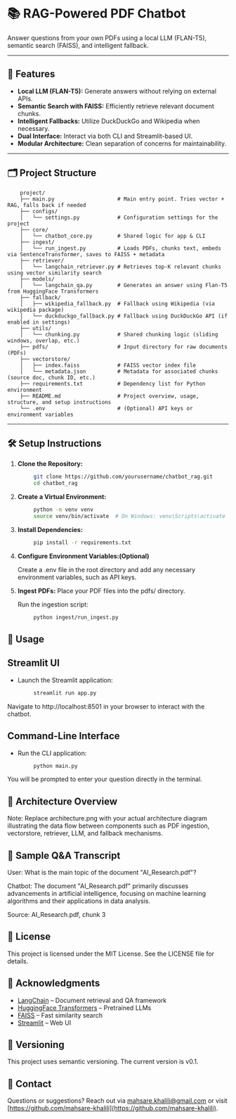 # 📚 RAG-Powered PDF Chatbot
Answer questions from your own PDFs using a local LLM (FLAN-T5), semantic search (FAISS), and intelligent fallback.

---

## 🧠 Features

- **Local LLM (FLAN-T5):** Generate answers without relying on external APIs.
- **Semantic Search with FAISS:** Efficiently retrieve relevant document chunks.
- **Intelligent Fallbacks:** Utilize DuckDuckGo and Wikipedia when necessary.
- **Dual Interface:** Interact via both CLI and Streamlit-based UI.
- **Modular Architecture:** Clean separation of concerns for maintainability.

---

## 🗂️ Project Structure

        project/
        ├── main.py                    # Main entry point. Tries vector + RAG, falls back if needed
        ├── configs/
        │   └── settings.py            # Configuration settings for the project
        ├── core/
        │   └── chatbot_core.py        # Shared logic for app & CLI
        ├── ingest/
        │   └── run_ingest.py          # Loads PDFs, chunks text, embeds via SentenceTransformer, saves to FAISS + metadata
        ├── retriever/
        │   └── langchain_retriever.py # Retrieves top-K relevant chunks using vector similarity search
        ├── models/
        │   └── langchain_qa.py        # Generates an answer using Flan-T5 from HuggingFace Transformers
        ├── fallback/
        │   ├── wikipedia_fallback.py  # Fallback using Wikipedia (via wikipedia package)
        │   └── duckduckgo_fallback.py # Fallback using DuckDuckGo API (if enabled in settings)
        ├── utils/
        │   └── chunking.py            # Shared chunking logic (sliding windows, overlap, etc.)
        ├── pdfs/                      # Input directory for raw documents (PDFs)
        ├── vectorstore/
        │   ├── index.faiss            # FAISS vector index file
        │   └── metadata.json          # Metadata for associated chunks (source doc, chunk ID, etc.)
        ├── requirements.txt           # Dependency list for Python environment
        ├── README.md                  # Project overview, usage, structure, and setup instructions
        └── .env                       # (Optional) API keys or environment variables

---

## 🛠️ Setup Instructions

1. **Clone the Repository:**

   ```bash
        git clone https://github.com/yourusername/chatbot_rag.git
        cd chatbot_rag
2. **Create a Virtual Environment:**

   ```bash
        python -m venv venv
        source venv/bin/activate  # On Windows: venv\Scripts\activate
3. **Install Dependencies:**

   ```bash
        pip install -r requirements.txt
4. **Configure Environment Variables:(Optional)**

    Create a .env file in the root directory and add any necessary environment variables, such as API keys.


5. **Ingest PDFs:**
    Place your PDF files into the pdfs/ directory.

    Run the ingestion script:
   ```bash
        python ingest/run_ingest.py
## 🚀 Usage
## Streamlit UI
- Launch the Streamlit application:
   ```bash
        streamlit run app.py
Navigate to http://localhost:8501 in your browser to interact with the chatbot.

## Command-Line Interface
- Run the CLI application:
   ```bash
        python main.py
You will be prompted to enter your question directly in the terminal.

## 🧱 Architecture Overview
Note: Replace architecture.png with your actual architecture diagram illustrating the data flow between components such as PDF ingestion, vectorstore, retriever, LLM, and fallback mechanisms.

## 💬 Sample Q&A Transcript
User: What is the main topic of the document "AI_Research.pdf"?

Chatbot: The document "AI_Research.pdf" primarily discusses advancements in artificial intelligence, focusing on machine learning algorithms and their applications in data analysis.

Source: AI_Research.pdf, chunk 3

## 📄 License
This project is licensed under the MIT License. See the LICENSE file for details.

## 🙌 Acknowledgments

- [LangChain](https://github.com/hwchase17/langchain) – Document retrieval and QA framework
- [HuggingFace Transformers](https://github.com/huggingface/transformers) – Pretrained LLMs
- [FAISS](https://github.com/facebookresearch/faiss) – Fast similarity search
- [Streamlit](https://github.com/streamlit/streamlit) – Web UI

## 🔖 Versioning
This project uses semantic versioning. The current version is v0.1.

## 📧 Contact

Questions or suggestions? Reach out via [mahsare.khalili@gmail.com](mailto:mahsare.khalili@gmail.com) or visit [https://github.com/mahsare-khalili](https://github.com/mahsare-khalili).
